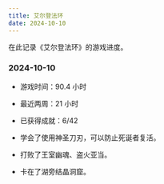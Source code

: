 ```yaml
---
title: 艾尔登法环
date: 2024-10-10
---
```


在此记录《艾尔登法环》的游戏进度。

### 2024-10-10

- 游戏时间：90.4 小时

- 最近两周：21 小时

- 已获得成就：6/42

- 学会了使用神圣刀刃，可以防止死诞者复活。

- 打败了王室幽魂、盗火亚当。

- 卡在了湖旁结晶洞窟。